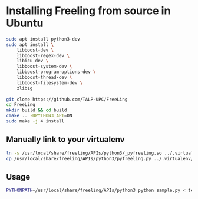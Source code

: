 # Installing Freeling from source in Ubuntu

```bash
sudo apt install python3-dev
sudo apt install \
    libboost-dev \
    libboost-regex-dev \
    libicu-dev \
    libboost-system-dev \
    libboost-program-options-dev \
    libboost-thread-dev \
    libboost-filesystem-dev \
    zlib1g
    
git clone https://github.com/TALP-UPC/FreeLing
cd FreeLing
mkdir build && cd build
cmake .. -DPYTHON3_API=ON
sudo make -j 4 install
```

## Manually link to your virtualenv

```bash
ln -s /usr/local/share/freeling/APIs/python3/_pyfreeling.so ../.virtualenv/lib/python3.7/site-packages
cp /usr/local/share/freeling/APIs/python3/pyfreeling.py ../.virtualenv/lib/python3.7/site-packages/

```

## Usage

```bash
PYTHONPATH=/usr/local/share/freeling/APIs/python3 python sample.py < text_sample.txt
```
